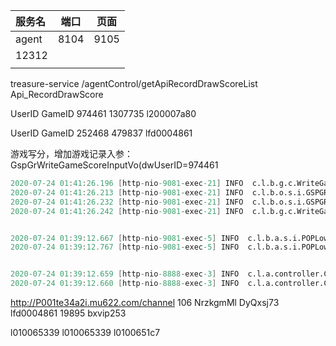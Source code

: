 | 服务名 | 端口 | 页面 |
| :----- | ---- | ---- |
| agent  | 8104 | 9105 |
| 12312  |      |      |
|        |      |      |





treasure-service
/agentControl/getApiRecordDrawScoreList
Api_RecordDrawScore


UserID	GameID
974461	1307735  l200007a80

UserID	GameID
252468	479837 lfd0004861


游戏写分，增加游戏记录入参：GspGrWriteGameScoreInputVo(dwUserID=974461



```verilog
2020-07-24 01:41:26.196 [http-nio-9081-exec-21] INFO  c.l.b.g.c.WriteGameScoreController -游戏写分，增加游戏记录入参：GspGrWriteGameScoreInputVo(dwUserID=974461, lVariationScore=-303.00, lVariationRevenue=0.00, lGrade=303.00, dwVariationPlayTimeCount=43, wKindID=123, wServerID=3408, strBetAmount=303.00, gameCode=3408-123-1595526043-7803739684-0, wTableID=0, wUserCount=2, wAndroidCount=22, lWasteCount=0.00, systemTimeStart=2020-07-24 01:40:43, systemTimeConclude=2020-07-24 01:41:26, lVariationWinCount=0, lVariationLostCount=1, lVariationDrawCount=0, lVariationFleeCount=0, dateId=0), 时间：2020-07-24 01:41:26 196
2020-07-24 01:41:26.213 [http-nio-9081-exec-21] INFO  c.l.b.o.s.i.GSPGRTaskForwardServiceImpl -游戏写分任务推进开始 dwUserID=974461，dwBetAmount=303.00，lVariationScore=-303.00，dwKindId=123
2020-07-24 01:41:26.232 [http-nio-9081-exec-21] INFO  c.l.b.o.s.i.GSPGRWriteGameScoreServiceImpl -beforeScore:303.00,userScore:0.00,lVariationScore:-303.00
2020-07-24 01:41:26.242 [http-nio-9081-exec-21] INFO  c.l.b.g.c.WriteGameScoreController -游戏写分，增加游戏记录返回：GspGrWriteGameScoreOutputVo(gameRate=101, gameRate2=101, nullity=0, followGameId=0, blackStatus=0, buff=0.0)


2020-07-24 01:39:12.667 [http-nio-9081-exec-5] INFO  c.l.b.a.s.i.POPLowerScoreServiceImpl -开始处理api下分订单：106bxvip321595525952483l200007a80,金额：303.00
2020-07-24 01:39:12.767 [http-nio-9081-exec-5] INFO  c.l.b.a.s.i.POPLowerScoreServiceImpl -结束处理api下分订单：106bxvip321595525952483l200007a80


2020-07-24 01:39:12.659 [http-nio-8888-exec-3] INFO  c.l.a.controller.ChannelController -参数解密后：{"op":"30","account":"l200007a80","siteCode":"bxvip32","orderId":"106bxvip321595525952483l200007a80","money":"303.00"}
2020-07-24 01:39:12.660 [http-nio-8888-exec-3] INFO  c.l.a.controller.ChannelController -用户106_bxvip32_l200007a80下分，时间1595525952660
```




http://P001te34a2i.mu622.com/channel
106
NrzkgmMl
DyQxsj73
lfd0004861
19895
bxvip253

l010065339
l010065339
l0100651c7